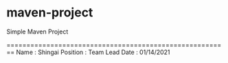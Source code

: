 # maven-project

Simple Maven Project

========================================================
Name : Shingai
Position : Team Lead
Date : 01/14/2021
